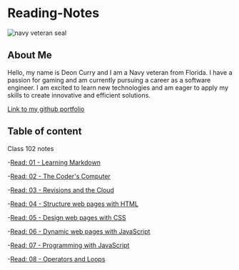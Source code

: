 # Reading-Notes

![navy veteran seal](https://m.media-amazon.com/images/I/71vbu4H4VeL.jpg)

## About Me

Hello, my name is Deon Curry and I am a Navy veteran from Florida. I have a passion for gaming and am currently pursuing a career as a software engineer. I am excited to learn new technologies and am eager to apply my skills to create innovative and efficient solutions.

[Link to my github portfolio](https://github.com/Curryfrom3)

## Table of content

Class 102 notes

-[Read: 01 - Learning Markdown](class102/class1.md)

-[Read: 02 - The Coder's Computer](class102/class2.md)

-[Read: 03 - Revisions and the Cloud](class102/class3.md)

-[Read: 04 - Structure web pages with HTML](class102/class4.md)

-[Read: 05 - Design web pages with CSS](class102/class5.md)

-[Read: 06 - Dynamic web pages with JavaScript](class102/class6.md)

-[Read: 07 - Programming with JavaScript](class102/class7.md)

-[Read: 08 - Operators and Loops](class102/class8.md)

